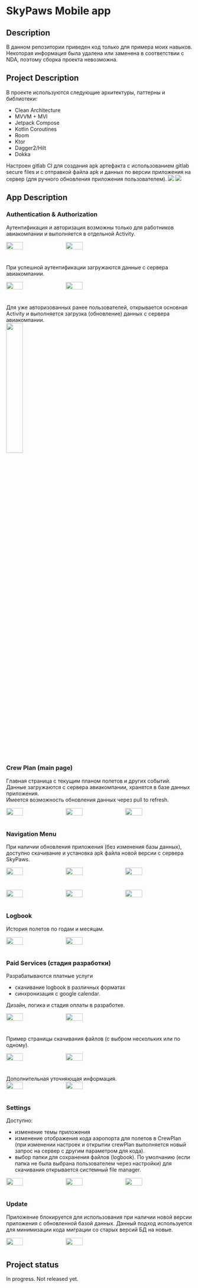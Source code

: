 # SkyPaws Mobile app

## Description
В данном репозитории приведен код только для примера моих навыков.  
Некоторая информация была удалена или заменена в соответствии с NDA, поэтому сборка проекта невозможна.

## Project Description
В проекте используются следующие архитектуры, паттерны и библиотеки:
* Clean Architecture
* MVVM + MVI
* Jetpack Compose
* Kotlin Coroutines
* Room
* Ktor
* Dagger2/Hilt
* Dokka

Настроен gitlab CI для создания apk артефакта с использованием gitlab secure files и с отправкой файла apk и данных по версии приложения на сервер (для ручного обновления приложения пользователем).
<img src="images/CI.png">
<img src="images/CI_assemble.png"> 

## App Description
### Authentication & Authorization
Аутентификация и авторизация возможны только для работников авиакомпании и выполняется в отдельной Activity.
 <div style="display: flex; margin-bottom: 40px;">
  <img src="images/enter.jpg" style="width: 30%; margin-right: 10px;">
  <img src="images/enter_with_code_error.jpg" style="width: 30%;">
</div>  

При успешной аутентификации загружаются данные с сервера авиакомпании. 
 <div style="display: flex;  margin-bottom: 40px;">
  <img src="images/enter_with_code_sent.jpg" style="width: 30%; margin-right: 10px;">
  <img src="images/enter_with_code_loading.jpg" style="width: 30%;">
</div> 

Для уже авторизованных ранее пользователей, открывается основная Activity и выполняется загрузка (обновление) данных с сервера авиакомпании.  
<img src="images/crew_plan_loading.jpg" style="width: 30%;">

### Crew Plan (main page)
Главная страница с текущим планом полетов и других событий.  
Данные загружаются с сервера авиакомпании, хранятся в базе данных приложения.  
Имеется возможность обновления данных через pull to refresh.

 <div style="display: flex;  margin-bottom: 40px;">
  <img src="images/crew_plan.jpg" style="width: 30%; margin-right: 10px;">
  <img src="images/crew_plan_expanded.jpg" style="width: 30%; margin-right: 10px;">
  <img src="images/crew_plan_error.jpg" style="width: 30%;">
</div> 


### Navigation Menu
При наличии обновления приложения (без изменения базы данных), доступно скачивание и установка apk файла новой версии с сервера SkyPaws.

 <div style="display: flex;  margin-bottom: 40px;">
  <img src="images/nav_menu.jpg" style="width: 30%; margin-right: 10px;">
   <img src="images/nav_menu_exit.jpg" style="width: 30%; margin-right: 10px;">
  <img src="images/nav_menu_update_available.jpg"  style="width: 30%;">
</div> 

 <div style="display: flex;  margin-bottom: 40px;">
  <img src="images/nav_menu_loading.jpg" style="width: 30%; margin-right: 10px;">
  <img src="images/nav_menu_downloaded.jpg" style="width: 30%;  margin-right: 10px;">
  <img src="images/nav_menu_update.jpg" style="width: 30%;">
</div> 

### Logbook
История полетов по годам и месяцам.  
 <div style="display: flex;  margin-bottom: 40px;">
  <img src="images/logbook.jpg" style="width: 30%; margin-right: 10px;">
   <img src="images/logbook_expanded.jpg" style="width: 30%;">
</div> 

### Paid Services (стадия разработки)
Разрабатываются платные услуги
* скачивание logbook в различных форматах
* синхронизация с google calendar.

Дизайн, логика и стадия оплаты в разработке.
 <div style="display: flex;  margin-bottom: 40px;">
  <img src="images/paid_services.jpg" style="width: 30%; margin-right: 10px;">
   <img src="images/log_paid_service.jpg" style="width: 30%">
</div> 

Пример страницы скачивания файлов (с выбром нескольких или по одному).
 <div style="display: flex;  margin-bottom: 40px;">
  <img src="images/log.jpg" style="width: 30%; margin-right: 10px;">
   <img src="images/log_chosen.jpg" style="width: 30%;">
</div> 
Дополнительная уточняющая информация.
 <div style="display: flex;  margin-bottom: 40px;">
  <img src="images/log_expanded1.jpg" style="width: 30%; margin-right: 10px;">
   <img src="images/log_expanded2.jpg" style="width: 30%;">
</div> 

### Settings
Доступно:
* изменение темы приложения
* изменение отображения кода аэропорта для полетов в CrewPlan (при изменении настроек и открытии crewPlan выполняется новый запрос на сервер с другим параметром для кода).
* выбор папки для сохранения файлов (logbook). По умолчанию (если папка не была выбрана пользователем через настройки) для скачивания открывается системный file manager.

 <div style="display: flex;  margin-bottom: 40px;">
  <img src="images/settings.jpg" style="width: 30%; margin-right: 10px;">
   <img src="images/settings_theme.jpg" style="width: 30%; margin-right: 10px;">
  <img src="images/settings_code.jpg"  style="width: 30%;">
</div> 

### Update
Приложение блокируется для использования при наличии новой версии приложения с обновленной базой данных. Данный подход используется для минимизации кода миграции со старых версий БД на новые.

 <div style="display: flex;  margin-bottom: 40px;">
  <img src="images/crew_plan_newDB.jpg" style="width: 30%; margin-right: 10px;">
   <img src="images/crew_plan_update.jpg" style="width: 30%">
</div> 

## Project status
In progress. Not released yet.
